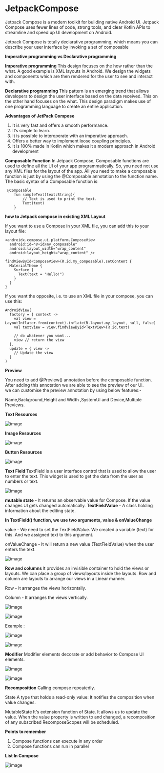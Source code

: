 # JetpackCompose

 Jetpack Compose is a modern toolkit for building native Android UI. Jetpack Compose uses fewer lines of code, strong tools, and clear Kotlin APIs to streamline and speed up UI development on Android. 

 Jetpack Compose is totally declarative programming, which means you can describe your user interface by invoking a set of composable

<b>Imperative programming vs Declarative programming</b>

<b>Imperative programming</b>
This design focuses on the how rather than the what. A good example is XML layouts in Android. We design the widgets and components which are then rendered for the user to see and interact with.

<b>Declarative programming</b>
This pattern is an emerging trend that allows developers to design the user interface based on the data received. This on the other hand focuses on the what. This design paradigm makes use of one programming language to create an entire application.

<b>Advantages of JetPack Compose</b>
1. It is very fast and offers a smooth performance.
2. It’s simple to learn.
3. It is possible to interoperate with an imperative approach.
4. Offers a better way to implement loose coupling principles.
5. It is 100% made in Kotlin which makes it a modern approach in Android development

<b>Composable Function</b>
In Jetpack Compose, Composable functions are used to define all the UI of your app programmatically. So, you need not use any XML files for the layout of the app. All you need to make a composable function is just by using the @Composable annotation to the function name. The basic syntax of a Composable function is:
```
 @Composable
    fun sampleText(text:String){
        // Text is used to print the text.
        Text(text)
    }
```
 

<b>how to Jetpack compose in existing XML Layout</b>

If you want to use a Compose in your XML file, you can add this to your layout file:

```
<androidx.compose.ui.platform.ComposeView
  android:id="@+id/my_composable"
  android:layout_width="wrap_content"
  android:layout_height="wrap_content" />
```
```
findViewById<ComposeView>(R.id.my_composable).setContent {
  MaterialTheme {
    Surface {
      Text(text = "Hello!")
    }
  }
}
```
If you want the opposite, i.e. to use an XML file in your compose, you can use this:

```
AndroidView(
  factory = { context ->
    val view = LayoutInflater.from(context).inflate(R.layout.my_layout, null, false)
    val textView = view.findViewById<TextView>(R.id.text)

    // do whatever you want...
    view // return the view
  },
  update = { view ->
    // Update the view
  }
)
```
<b>Preview</b>

You need to add @Preview() annotation before the composable function. After adding this annotation we are able to see the preview of our UI.\
we can customise the preview annotation by using below features:-

Name,Background,Height and Width ,SystemUI and Device,Multiple Previews.


<b> Text Resources </b>

![image](https://github.com/rohan5576/JetpackCompose/assets/22514415/f708617a-a068-44ab-b58c-968528e3194f)

<b> Image Resources </b>

![image](https://github.com/rohan5576/JetpackCompose/assets/22514415/10788784-87ce-4d30-90c1-89d92c7e9f93)

<b> Button Resources</b>

![image](https://github.com/rohan5576/JetpackCompose/assets/22514415/205d9532-0491-44f9-9628-6f736d5ad515)

<b> Text Field </b>
 TextField is a user interface control that is used to allow the user to enter the text. This widget is used to get the data from the user as numbers or text. 
 
![image](https://github.com/rohan5576/JetpackCompose/assets/22514415/8f6160d8-c01a-4172-8f73-9f6dfe6ef6c7)

<b>mutable state</b> -  It returns an observable value for Compose. If the value changes UI gets changed automatically. 
<b>TextFieldValue</b> - A class holding information about the editing state. 

<b>In TextField() function, we use two arguments, value & onValueChange</b>

 value - We need to set the TextFieldValue. We created a variable (text) for this. And we assigned text to this argument.

 onValueChange - It will return a new value (TextFieldValue)  when the user enters the text. 

 ![image](https://github.com/rohan5576/JetpackCompose/assets/22514415/45549b74-3a36-4819-9302-e7a283a5a2b4)


 <b> Row and columns </b>
 It provides an invisible container to hold the views or layouts. We can place a group of views/layouts inside the layouts. Row and column are layouts to arrange our views in a Linear manner. 

 Row - It arranges the views horizontally.
 
 Column - It arranges the views vertically. 

 ![image](https://github.com/rohan5576/JetpackCompose/assets/22514415/a035fa1d-226a-4490-9a63-a17704fc8caa)

 ![image](https://github.com/rohan5576/JetpackCompose/assets/22514415/be6b80a2-8c86-4e84-81ec-1e7d22db719b)

Example :

![image](https://github.com/rohan5576/JetpackCompose/assets/22514415/cf9db24a-37ab-4218-9d1a-2f2b35602dab)

![image](https://github.com/rohan5576/JetpackCompose/assets/22514415/ad9fe55a-2ee8-46f3-bab7-51579a669e30)


<b>Modifier</b>
Modifier elements decorate or add behavior to Compose UI elements. 

![image](https://github.com/rohan5576/JetpackCompose/assets/22514415/bee4980d-e7ae-4562-a04e-43e28fe09b6b)

![image](https://github.com/rohan5576/JetpackCompose/assets/22514415/705da648-c9f2-42c9-a4d8-0ce6d89bbce7)


<b> Recomposition</b>
 Calling compose repeatedly.

 State<T>
 A type that holds a read-only value: It notifies the composition when value changes.


MutableState<T>
It's extension function of State. It allows us to update the value. 
When the value property is written to and changed, a recomposition of any subscribed RecomposeScopes will be scheduled.

<b> Points to remember</b>
1. Compose functions can execute in any order
2. Compose functions can run in parallel
   
 


<b>List In Compose</b>

![image](https://github.com/rohan5576/JetpackCompose/assets/22514415/c53ea2b1-f14c-4878-b39a-d1f6b2aac16a)


